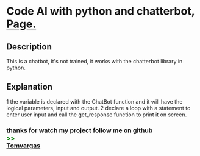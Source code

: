 # Code AI with python and chatterbot, <a href="https://tomvargas.github.io/CHATBOT/">Page.</a>

## Description
This is a chatbot, it's not trained, it works with the chatterbot library in python.

## Explanation
1    the variable is declared with the ChatBot function and it will have the logical parameters, input and output.
2    declare a loop with a statement to enter user input and call the get_response function to print it on screen.

### thanks for watch my project follow me on github <div style="color: green">>></div> <a href="https://github.com/Tomvargas">Tomvargas</a>
